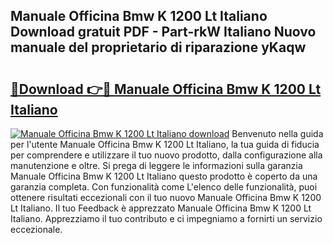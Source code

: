 ## Manuale Officina Bmw K 1200 Lt Italiano Download gratuit PDF - Part-rkW Italiano Nuovo manuale del proprietario di riparazione yKaqw

# <h2><a href="http://dfc7pg.blite.top/?on=Manuale+Officina+Bmw+K+1200+Lt+Italiano">🔗Download 👉🔴 Manuale Officina Bmw K 1200 Lt Italiano</a></h2>

[![Manuale Officina Bmw K 1200 Lt Italiano download](https://i.imgur.com/lujVjoI.png)](http://dfc7pg.blite.top/?on=Manuale+Officina+Bmw+K+1200+Lt+Italiano)
Benvenuto nella guida per l'utente Manuale Officina Bmw K 1200 Lt Italiano, la tua guida di fiducia per comprendere e utilizzare il tuo nuovo prodotto, dalla configurazione alla manutenzione e oltre. Si prega di leggere le informazioni sulla garanzia Manuale Officina Bmw K 1200 Lt Italiano questo prodotto è coperto da una garanzia completa. Con funzionalità come L'elenco delle funzionalità, puoi ottenere risultati eccezionali con il tuo nuovo Manuale Officina Bmw K 1200 Lt Italiano. Il tuo Feedback è apprezzato Manuale Officina Bmw K 1200 Lt Italiano. Apprezziamo il tuo contributo e ci impegniamo a fornirti un servizio eccezionale.

